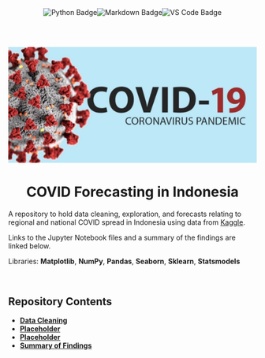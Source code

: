 <div align="center">
<img src="https://img.shields.io/badge/Python-3F74A1?style=for-the-badge&logo=python&logoColor=white" alt="Python Badge" /><img src="https://img.shields.io/badge/Markdown-E65000?style=for-the-badge&logo=markdown&logoColor=white" alt="Markdown Badge" /><img src="https://img.shields.io/badge/VS_Code-0097E7?style=for-the-badge&logo=visual%20studio%20code&logoColor=white" alt="VS Code Badge" />

<br><br>

<img src="img/readme/header.jpg" />

<br>

<h1 align="center">COVID Forecasting in Indonesia</h1>

</div>

A repository to hold data cleaning, exploration, and forecasts relating to regional and national COVID spread in Indonesia using data from [Kaggle](https://www.kaggle.com/datasets/hendratno/covid19-indonesia).

Links to the Jupyter Notebook files and a summary of the findings are linked below.

Libraries: **Matplotlib**, **NumPy**, **Pandas**, **Seaborn**, **Sklearn**, **Statsmodels**

<br>

## **Repository Contents**

- [**Data Cleaning**](https://github.com/neoreuvenla/indo-covid-pred/blob/main/Data%20Cleaning.ipynb)
- [**Placeholder**]()
- [**Placeholder**]()
- [**Summary of Findings**](https://github.com/neoreuvenla/indo-covid-pred/blob/main/Findings.md)
